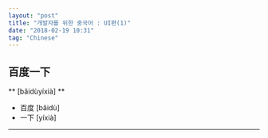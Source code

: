```yaml
---
layout: "post"
title: "개발자를 위한 중국어 : UI편(1)"
date: "2018-02-19 10:31"
tag: "Chinese"
---
```


## 百度一下
** [bǎidùyíxià] **

*  百度  [bǎidù]
*  一下  [yíxià]
---
